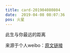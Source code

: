 ```yaml
---
title: card-201904080804
date:  2019-04-08 08:07:36
pos: 火星
---
```

此生与你最远的距离 

来源于个人weibo：[原文链接](https://m.weibo.cn/status/HoDrjvYfP?mblogid=HoDrjvYfP)